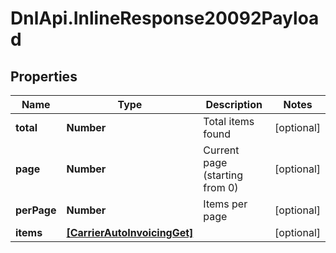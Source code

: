 # DnlApi.InlineResponse20092Payload

## Properties
Name | Type | Description | Notes
------------ | ------------- | ------------- | -------------
**total** | **Number** | Total items found | [optional] 
**page** | **Number** | Current page (starting from 0) | [optional] 
**perPage** | **Number** | Items per page | [optional] 
**items** | [**[CarrierAutoInvoicingGet]**](CarrierAutoInvoicingGet.md) |  | [optional] 


